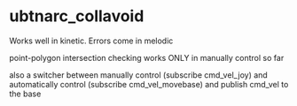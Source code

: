 # ubtnarc_collavoid
Works well in kinetic. Errors come in melodic

point-polygon intersection checking works ONLY in manually control so far

also a switcher between manually control (subscribe cmd_vel_joy) and automatically control (subscribe cmd_vel_movebase) and publish cmd_vel to the base
